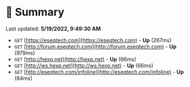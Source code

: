 # 📖 Summary
Last updated: **5/19/2022, 9:49:30 AM**

- `GET` [https://eseqtech.com](https://eseqtech.com) - **Up** (267ms)
- `GET` [http://forum.eseqtech.com](http://forum.eseqtech.com) - **Up** (979ms)
- `GET` [http://hexp.net](http://hexp.net) - **Up** (66ms)
- `GET` [http://ws.hexp.net](http://ws.hexp.net) - **Up** (66ms)
- `GET` [http://eseqtech.com/infoline](http://eseqtech.com/infoline) - **Up** (84ms)
